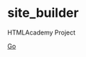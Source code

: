 # site_builder
HTMLAcademy Project

<a href="https://rutusy.github.io/site_builder/landing-empty.html">Go</a>
